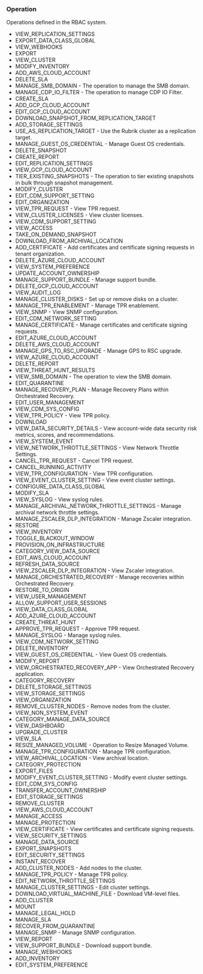 ### Operation
Operations defined in the RBAC system.

- VIEW_REPLICATION_SETTINGS
- EXPORT_DATA_CLASS_GLOBAL
- VIEW_WEBHOOKS
- EXPORT
- VIEW_CLUSTER
- MODIFY_INVENTORY
- ADD_AWS_CLOUD_ACCOUNT
- DELETE_SLA
- MANAGE_SMB_DOMAIN - The operation to manage the SMB domain.
- MANAGE_CDP_IO_FILTER - The operation to manage CDP IO Filter.
- CREATE_SLA
- ADD_GCP_CLOUD_ACCOUNT
- EDIT_GCP_CLOUD_ACCOUNT
- DOWNLOAD_SNAPSHOT_FROM_REPLICATION_TARGET
- ADD_STORAGE_SETTINGS
- USE_AS_REPLICATION_TARGET - Use the Rubrik cluster as a replication target.
- MANAGE_GUEST_OS_CREDENTIAL - Manage Guest OS credentials.
- DELETE_SNAPSHOT
- CREATE_REPORT
- EDIT_REPLICATION_SETTINGS
- VIEW_GCP_CLOUD_ACCOUNT
- TIER_EXISTING_SNAPSHOTS - The operation to tier existing snapshots in bulk through snapshot management.
- MODIFY_CLUSTER
- EDIT_CDM_SUPPORT_SETTING
- EDIT_ORGANIZATION
- VIEW_TPR_REQUEST - View TPR request.
- VIEW_CLUSTER_LICENSES - View cluster licenses.
- VIEW_CDM_SUPPORT_SETTING
- VIEW_ACCESS
- TAKE_ON_DEMAND_SNAPSHOT
- DOWNLOAD_FROM_ARCHIVAL_LOCATION
- ADD_CERTIFICATE - Add certificates and certificate signing requests in tenant organization.
- DELETE_AZURE_CLOUD_ACCOUNT
- VIEW_SYSTEM_PREFERENCE
- UPDATE_ACCOUNT_OWNERSHIP
- MANAGE_SUPPORT_BUNDLE - Manage support bundle.
- DELETE_GCP_CLOUD_ACCOUNT
- VIEW_AUDIT_LOG
- MANAGE_CLUSTER_DISKS - Set up or remove disks on a cluster.
- MANAGE_TPR_ENABLEMENT - Manage TPR enablement.
- VIEW_SNMP - View SNMP configuration.
- EDIT_CDM_NETWORK_SETTING
- MANAGE_CERTIFICATE - Manage certificates and certificate signing requests.
- EDIT_AZURE_CLOUD_ACCOUNT
- DELETE_AWS_CLOUD_ACCOUNT
- MANAGE_GPS_TO_RSC_UPGRADE - Manage GPS to RSC upgrade.
- VIEW_AZURE_CLOUD_ACCOUNT
- DELETE_REPORT
- VIEW_THREAT_HUNT_RESULTS
- VIEW_SMB_DOMAIN - The operation to view the SMB domain.
- EDIT_QUARANTINE
- MANAGE_RECOVERY_PLAN - Manage Recovery Plans within Orchestrated Recovery.
- EDIT_USER_MANAGEMENT
- VIEW_CDM_SYS_CONFIG
- VIEW_TPR_POLICY - View TPR policy.
- DOWNLOAD
- VIEW_DATA_SECURITY_DETAILS - View account-wide data security risk metrics, scores, and recommendations.
- VIEW_SYSTEM_EVENT
- VIEW_NETWORK_THROTTLE_SETTINGS - View Network Throttle Settings.
- CANCEL_TPR_REQUEST - Cancel TPR request.
- CANCEL_RUNNING_ACTIVITY
- VIEW_TPR_CONFIGURATION - View TPR configuration.
- VIEW_EVENT_CLUSTER_SETTING - View event cluster settings.
- CONFIGURE_DATA_CLASS_GLOBAL
- MODIFY_SLA
- VIEW_SYSLOG - View syslog rules.
- MANAGE_ARCHIVAL_NETWORK_THROTTLE_SETTINGS - Manage archival network throttle settings.
- MANAGE_ZSCALER_DLP_INTEGRATION - Manage Zscaler integration.
- RESTORE
- VIEW_INVENTORY
- TOGGLE_BLACKOUT_WINDOW
- PROVISION_ON_INFRASTRUCTURE
- CATEGORY_VIEW_DATA_SOURCE
- EDIT_AWS_CLOUD_ACCOUNT
- REFRESH_DATA_SOURCE
- VIEW_ZSCALER_DLP_INTEGRATION - View Zscaler integration.
- MANAGE_ORCHESTRATED_RECOVERY - Manage recoveries within Orchestrated Recovery.
- RESTORE_TO_ORIGIN
- VIEW_USER_MANAGEMENT
- ALLOW_SUPPORT_USER_SESSIONS
- VIEW_DATA_CLASS_GLOBAL
- ADD_AZURE_CLOUD_ACCOUNT
- CREATE_THREAT_HUNT
- APPROVE_TPR_REQUEST - Approve TPR request.
- MANAGE_SYSLOG - Manage syslog rules.
- VIEW_CDM_NETWORK_SETTING
- DELETE_INVENTORY
- VIEW_GUEST_OS_CREDENTIAL - View Guest OS credentials.
- MODIFY_REPORT
- VIEW_ORCHESTRATED_RECOVERY_APP - View Orchestrated Recovery application.
- CATEGORY_RECOVERY
- DELETE_STORAGE_SETTINGS
- VIEW_STORAGE_SETTINGS
- VIEW_ORGANIZATION
- REMOVE_CLUSTER_NODES - Remove nodes from the cluster.
- VIEW_NON_SYSTEM_EVENT
- CATEGORY_MANAGE_DATA_SOURCE
- VIEW_DASHBOARD
- UPGRADE_CLUSTER
- VIEW_SLA
- RESIZE_MANAGED_VOLUME - Operation to Resize Managed Volume.
- MANAGE_TPR_CONFIGURATION - Manage TPR configuration.
- VIEW_ARCHIVAL_LOCATION - View archival location.
- CATEGORY_PROTECTION
- EXPORT_FILES
- MODIFY_EVENT_CLUSTER_SETTING - Modify event cluster settings.
- EDIT_CDM_SYS_CONFIG
- TRANSFER_ACCOUNT_OWNERSHIP
- EDIT_STORAGE_SETTINGS
- REMOVE_CLUSTER
- VIEW_AWS_CLOUD_ACCOUNT
- MANAGE_ACCESS
- MANAGE_PROTECTION
- VIEW_CERTIFICATE - View certificates and certificate signing requests.
- VIEW_SECURITY_SETTINGS
- MANAGE_DATA_SOURCE
- EXPORT_SNAPSHOTS
- EDIT_SECURITY_SETTINGS
- INSTANT_RECOVER
- ADD_CLUSTER_NODES - Add nodes to the cluster.
- MANAGE_TPR_POLICY - Manage TPR policy.
- EDIT_NETWORK_THROTTLE_SETTINGS
- MANAGE_CLUSTER_SETTINGS - Edit cluster settings.
- DOWNLOAD_VIRTUAL_MACHINE_FILE - Download VM-level files.
- ADD_CLUSTER
- MOUNT
- MANAGE_LEGAL_HOLD
- MANAGE_SLA
- RECOVER_FROM_QUARANTINE
- MANAGE_SNMP - Manage SNMP configuration.
- VIEW_REPORT
- VIEW_SUPPORT_BUNDLE - Download support bundle.
- MANAGE_WEBHOOKS
- ADD_INVENTORY
- EDIT_SYSTEM_PREFERENCE
